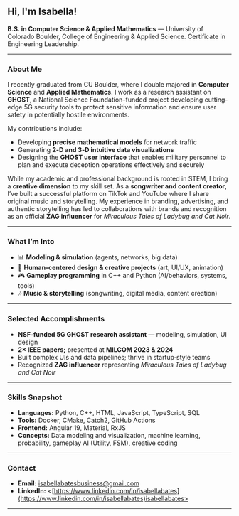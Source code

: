 ## Hi, I'm Isabella!

**B.S. in Computer Science & Applied Mathematics** — University of Colorado Boulder, College of Engineering & Applied Science. Certificate in Engineering Leadership.

---

### About Me

I recently graduated from CU Boulder, where I double majored in **Computer Science** and **Applied Mathematics**. I work as a research assistant on **GHOST**, a National Science Foundation–funded project developing cutting-edge 5G security tools to protect sensitive information and ensure user safety in potentially hostile environments.

My contributions include:

* Developing **precise mathematical models** for network traffic
* Generating **2‑D and 3‑D intuitive data visualizations**
* Designing the **GHOST user interface** that enables military personnel to plan and execute deception operations effectively and securely

While my academic and professional background is rooted in STEM, I bring a **creative dimension** to my skill set. As a **songwriter and content creator**, I’ve built a successful platform on TikTok and YouTube where I share original music and storytelling. My experience in branding, advertising, and authentic storytelling has led to collaborations with brands and recognition as an official **ZAG influencer** for *Miraculous Tales of Ladybug and Cat Noir*.

---

### What I’m Into

* 📊 **Modeling & simulation** (agents, networks, big data)
* 🎨 **Human‑centered design & creative projects** (art, UI/UX, animation)
* 🎮 **Gameplay programming** in C++ and Python (AI/behaviors, systems, tools)
* 🎶 **Music & storytelling** (songwriting, digital media, content creation)

<!--
---

## Featured Projects

### 1) ghost-activity-sim *(C++20, CMake, YAML, JSON)*

A data‑driven simulator that generates realistic, persona‑conditioned web activity traces using **Utility AI + FSM**, inspired by gameplay AI.

* Config‑driven (demographic priors, hour modifiers, site vocab)
* Clean architecture, unit‑test ready, export to JSON/CSV

### 2) GHOST Planner *(Angular 19, Material)*

A multi‑step mission planner UI: personas, device selection, schedule builder, and summary. Focus on clear UX for complex flows.

* Auth‑ready, API integrations, tables/dialogs

### 3) ML Mini‑Lab *(Python)*

Notebooks showcasing classic models (logistic regression, SVMs, simple nets) with clean explanations and comparisons.
-->
---

### Selected Accomplishments

* **NSF‑funded 5G GHOST research assistant** — modeling, simulation, UI design
* **2× IEEE papers;** presented at **MILCOM 2023 & 2024**
* Built complex UIs and data pipelines; thrive in startup‑style teams
* Recognized **ZAG influencer** representing *Miraculous Tales of Ladybug and Cat Noir*

---

### Skills Snapshot

* **Languages:** Python, C++, HTML, JavaScript, TypeScript, SQL
* **Tools:** Docker, CMake, Catch2, GitHub Actions
* **Frontend:** Angular 19, Material, RxJS
* **Concepts:** Data modeling and visualization, machine learning, probability, gameplay AI (Utility, FSM), creative coding

---

### Contact

* **Email:** [isabellabatesbusiness@gmail.com](mailto:isabellabatesbusiness@gmail.com)
* **LinkedIn:** <[https://www.linkedin.com/in/isabellabates](https://www.linkedin.com/in/isabellabates)isabellabates>

---

